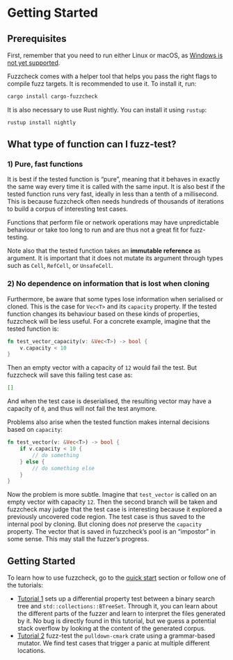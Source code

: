 # Getting Started

## Prerequisites

First, remember that you need to run either Linux or macOS, as
[Windows is not yet supported](https://github.com/loiclec/fuzzcheck-rs/issues/8).

Fuzzcheck comes with a helper tool that helps you pass the right flags to 
compile fuzz targets. It is recommended to use it. To install it, run:

```sh
cargo install cargo-fuzzcheck
```

It is also necessary to use Rust nightly. You can install it using `rustup`:
```sh
rustup install nightly
```

## What type of function can I fuzz-test?

### 1) Pure, fast functions

It is best if the tested function is “pure”, meaning that it behaves in exactly
the same way every time it is called with the same input. It is also best if the
tested function runs very fast, ideally in less than a tenth of a millisecond.
This is because fuzzcheck often needs hundreds of thousands of iterations to build
a corpus of interesting test cases.

Functions that perform file or network operations may have unpredictable behaviour
or take too long to run and are thus not a great fit for fuzz-testing.

Note also that the tested function takes an **immutable reference** as argument.
It is important that it does not mutate its argument through types
such as `Cell`, `RefCell`, or `UnsafeCell`.

### 2) No dependence on information that is lost when cloning

Furthermore, be aware that some types lose information when serialised or cloned.
This is the case for `Vec<T>` and its `capacity` property. If the tested function
changes its behaviour based on these kinds of properties, fuzzcheck will be less
useful. For a concrete example, imagine that the tested function is:
```rust
fn test_vector_capacity(v: &Vec<T>) -> bool {
	v.capacity < 10
}
```
Then an empty vector with a capacity of `12` would fail the test. But fuzzcheck
will save this failing test case as:
```json
[]
```
And when the test case is deserialised, the resulting vector may have a capacity
of `0`, and thus will not fail the test anymore. 

Problems also arise when the tested function makes internal decisions based on `capacity`:
```rust
fn test_vector(v: &Vec<T>) -> bool {
	if v.capacity < 10 {
		// do something
	} else {
		// do something else
	}
}
```
Now the problem is more subtle. Imagine that `test_vector` is called on an
empty vector with capacity `12`. Then the second branch will be taken and 
fuzzcheck may judge that the test case is interesting because it explored a 
previously uncovered code region. The test case is thus saved to the internal
pool by cloning. But cloning does *not* preserve the `capacity` property. The
vector that is saved in fuzzcheck’s pool is an “impostor” in some sense. This
may stall the fuzzer’s progress.

<!-- 
## How to add fuzzcheck as a dependency in Cargo.toml

Then, in the Cargo.toml of the crate you want to test, add a development dependency:
```toml
[dev-dependencies]
fuzzcheck = "0.11"
```

Note that the tool `cargo-fuzzcheck` automatically adds the `--cfg fuzzing`
option when compiling a fuzz test. Therefore, you can also choose to import
fuzzcheck as a dependency only when `cfg(fuzzing)` is enabled:
```toml
[target.'cfg(fuzzing)'.dev-dependencies]
fuzzcheck = "0.11"
```

Furthermore, fuzzcheck has a few features that are enabled by default:
* `serde_json_serializer` imports `serde` and `serde_json` to serialise failing
test cases.
* `grammar_mutator` adds the ability to generate abstract syntax trees conforming
to a grammar. It doesn't require additional dependencies but adds a bit of compile time
* `regex_grammar` builds on `grammar_mutator` and makes it possible to specify grammars
using the `regex_syntax` crate

You can depend on fuzzcheck with a minimal set of features to reduce compile times:
```toml
[target.'cfg(fuzzing)'.dev-dependencies]
fuzzcheck = { version = "0.11", default_features = false, features = ["serde_json_serializer"] }
``` -->


## Getting Started

To learn how to use fuzzcheck, go to the [quick start](quick_start.md) section or follow one of the tutorials:
* [Tutorial 1](tutorial1.md) sets up a differential property test between a binary search tree and `std::collections::BTreeSet`. Through it, you can learn about the different parts of the fuzzer and learn to interpret the files generated by it. No bug is directly found in this tutorial, but we guess a potential stack overflow by looking at the content of the generated corpus.
* [Tutorial 2](tutorial2.md) fuzz-test the `pulldown-cmark` crate using a grammar-based mutator. We find test cases that trigger a panic at multiple different locations.
